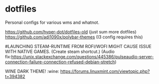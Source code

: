# dotfiles
Personal configs for various wms and whatnot.

https://github.com/hyper-dot/dotfiles-old (just sum more dotfiles)
https://github.com/adi1090x/polybar-themes (I3 config requires this)

#LAUNCHING STEAM-RUNTIME FROM ROFI/WOFI MIGHT CAUSE ISSUE WITH NATIVE GAMES. (Create steam shortcut.) 
(Audio fix:https://unix.stackexchange.com/questions/445386/pulseaudio-server-connection-failure-connection-refused-debian-stretch)

WINE DARK THEME! :wine:
https://forums.linuxmint.com/viewtopic.php?t=394382
